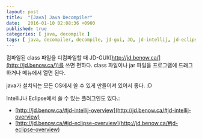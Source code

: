 ```yaml
---
layout: post
title:  "[Java] Java Decompiler"
date:   2016-01-10 02:08:36 +0900
published: true
categories: [ java, decompile ]
tags: [ java, decompiler, decompile, jd-gui, JD, jd-intellij, jd-eclipse, intelilj, eclipse ]
---
```


컴파일된 class 파일을 디컴파일할 때 JD-GUI([http://jd.benow.ca/](http://jd.benow.ca/))를 쓰면 편하다. class 파일이나 jar 파일을 프로그램에 드래그하거나 메뉴에서 열면 된다.

java가 설치되는 모든 OS에서 쓸 수 있게 만들어져 있어서 좋다. :D

IntelliJ나 Eclipse에서 쓸 수 있는 플러그인도 있다.:

- [http://jd.benow.ca/#jd-intellij-overview](http://jd.benow.ca/#jd-intellij-overview)
- [http://jd.benow.ca/#jd-eclipse-overview](http://jd.benow.ca/#jd-eclipse-overview)
